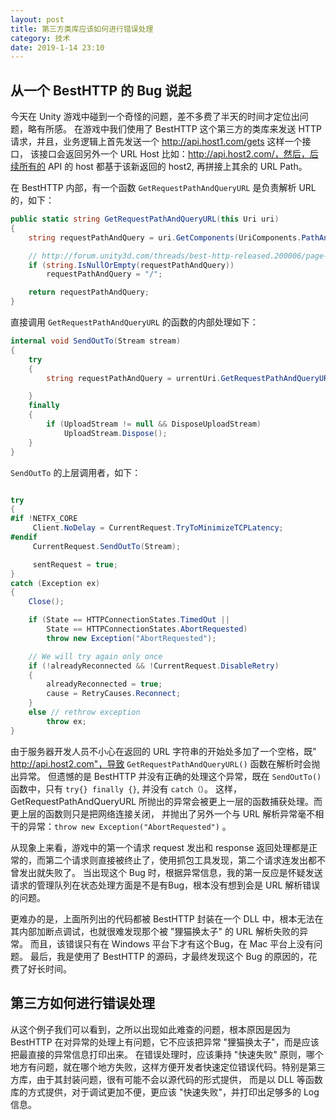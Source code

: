 ```yaml
---
layout: post
title: 第三方类库应该如何进行错误处理
category: 技术
date: 2019-1-14 23:10
---
```


## 从一个 BestHTTP 的 Bug 说起
今天在 Unity 游戏中碰到一个奇怪的问题，差不多费了半天的时间才定位出问题，略有所感。
在游戏中我们使用了 BestHTTP 这个第三方的类库来发送 HTTP 请求，并且，业务逻辑上首先发送一个 http://api.host1.com/gets 这样一个接口，
该接口会返回另外一个 URL Host 比如：http://api.host2.com/，然后，后续所有的 API 的 host 都基于该新返回的 host2, 再拼接上其余的 URL Path。

在 BestHTTP 内部，有一个函数 `GetRequestPathAndQueryURL` 是负责解析 URL 的，如下：

```C#
public static string GetRequestPathAndQueryURL(this Uri uri)
{
    string requestPathAndQuery = uri.GetComponents(UriComponents.PathAndQuery, UriFormat.UriEscaped);

    // http://forum.unity3d.com/threads/best-http-released.200006/page-26#post-2723250
    if (string.IsNullOrEmpty(requestPathAndQuery))
        requestPathAndQuery = "/";

    return requestPathAndQuery;
}
```

直接调用 `GetRequestPathAndQueryURL` 的函数的内部处理如下：

```C#
internal void SendOutTo(Stream stream)
{
    try
    {
        string requestPathAndQuery = urrentUri.GetRequestPathAndQueryURL();

    }
    finally
    {
        if (UploadStream != null && DisposeUploadStream)
            UploadStream.Dispose();
    }
}

```

`SendOutTo` 的上层调用者，如下：
```C#

try
{
#if !NETFX_CORE
     Client.NoDelay = CurrentRequest.TryToMinimizeTCPLatency;
#endif
     CurrentRequest.SendOutTo(Stream);

     sentRequest = true;
}
catch (Exception ex)
{
    Close();

    if (State == HTTPConnectionStates.TimedOut ||
        State == HTTPConnectionStates.AbortRequested)
        throw new Exception("AbortRequested");

    // We will try again only once
    if (!alreadyReconnected && !CurrentRequest.DisableRetry)
    {
        alreadyReconnected = true;
        cause = RetryCauses.Reconnect;
    }
    else // rethrow exception
        throw ex;
}

```

由于服务器开发人员不小心在返回的 URL 字符串的开始处多加了一个空格，既" http://api.host2.com"，导致 `GetRequestPathAndQueryURL()` 函数在解析时会抛出异常。
但遗憾的是 BestHTTP 并没有正确的处理这个异常，既在 `SendOutTo()` 函数中，只有 `try{} finally {}`, 并没有 `catch（）`。
这样，GetRequestPathAndQueryURL 所抛出的异常会被更上一层的函数捕获处理。而更上层的函数则只是把网络连接关闭，
并抛出了另外一个与 URL 解析异常毫不相干的异常：`throw new Exception("AbortRequested")` 。


从现象上来看，游戏中的第一个请求 request 发出和 response 返回处理都是正常的，而第二个请求则直接被终止了，使用抓包工具发现，第二个请求连发出都不曾发出就失败了。
当出现这个 Bug 时，根据异常信息，我的第一反应是怀疑发送请求的管理队列在状态处理方面是不是有Bug，根本没有想到会是 URL 解析错误的问题。

更难办的是，上面所列出的代码都被 BestHTTP 封装在一个 DLL 中，根本无法在其内部加断点调试，也就很难发现那个被 "狸猫换太子" 的 URL 解析失败的异常。
而且，该错误只有在 Windows 平台下才有这个Bug，在 Mac 平台上没有问题。
最后，我是使用了 BestHTTP 的源码，才最终发现这个 Bug 的原因的，花费了好长时间。


## 第三方如何进行错误处理
从这个例子我们可以看到，之所以出现如此难查的问题，根本原因是因为 BestHTTP 在对异常的处理上有问题，它不应该把异常 "狸猫换太子"，而是应该把最直接的异常信息打印出来。
在错误处理时，应该秉持 "快速失败" 原则，哪个地方有问题，就在哪个地方失败，这样方便开发者快速定位错误代码。特别是第三方库，由于其封装问题，很有可能不会以源代码的形式提供，
而是以 DLL 等函数库的方式提供，对于调试更加不便，更应该 "快速失败"，并打印出足够多的 Log 信息。




 

